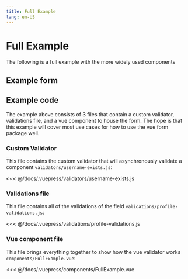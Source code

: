```yaml
---
title: Full Example
lang: en-US
---
```

# Full Example

The following is a full example with the more widely used components

## Example form
<FullExample />


## Example code

The example above consists of 3 files that contain a custom validator, validations file, and a vue component to house the form. The hope is that this example will cover most use cases for how to use the vue form package well.

### Custom Validator

This file contains the custom validator that will asynchronously validate a component `validators/username-exists.js`:

<<< @/docs/.vuepress/validators/username-exists.js

### Validations file

This file contains all of the validations of the field `validations/profile-validations.js`:

<<< @/docs/.vuepress/validations/profile-validations.js


### Vue component file

This file brings everything together to show how the vue validator works `components/FullExample.vue`:

<<< @/docs/.vuepress/components/FullExample.vue
